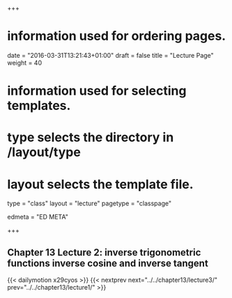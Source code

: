 +++
# information used for ordering pages.
date = "2016-03-31T13:21:43+01:00"
draft = false
title = "Lecture Page"
weight = 40

# information used for selecting templates.
# type selects the directory in /layout/type
# layout selects the template file.

type   = "class"
layout = "lecture"
pagetype = "classpage"





edmeta = "ED META"

+++
## Chapter 13 Lecture 2: inverse trigonometric functions inverse cosine and inverse tangent
{{< dailymotion x29cyos >}}
{{< nextprev next="../../chapter13/lecture3/"     prev="../../chapter13/lecture1/"  >}}

